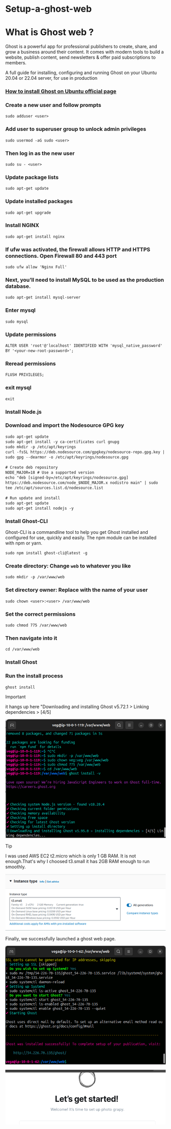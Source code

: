 # Setup-a-ghost-web
# What is Ghost web ?
   Ghost is a powerful app for professional publishers to create, share, and grow a business around their content. It comes with modern tools to build a website, 
publish content, send newsletters &amp; offer paid subscriptions to members.

A full guide for installing, configuring and running Ghost on your Ubuntu 20.04 or 22.04 server, for use in production
### [How to install Ghost on Ubuntu official page](https://ghost.org/docs/install/ubuntu/)

### Create a new user and follow prompts
    sudo adduser <user>
    
### Add user to superuser group to unlock admin privileges
    sudo usermod -aG sudo <user>

### Then log in as the new user
    sudo su - <user>
    
### Update package lists
    sudo apt-get update

### Update installed packages
    sudo apt-get upgrade
    
### Install NGINX
    sudo apt-get install nginx
    
### If ufw was activated, the firewall allows HTTP and HTTPS connections. Open Firewall 80 and 443 port
    sudo ufw allow 'Nginx Full'
    
### Next, you’ll need to install MySQL to be used as the production database.
    sudo apt-get install mysql-server

### Enter mysql
    sudo mysql
### Update permissions
    ALTER USER 'root'@'localhost' IDENTIFIED WITH 'mysql_native_password' BY '<your-new-root-password>';
### Reread permissions
    FLUSH PRIVILEGES;
### exit mysql
    exit
    
### Install Node.js
### Download and import the Nodesource GPG key
    sudo apt-get update
    sudo apt-get install -y ca-certificates curl gnupg
    sudo mkdir -p /etc/apt/keyrings
    curl -fsSL https://deb.nodesource.com/gpgkey/nodesource-repo.gpg.key | sudo gpg --dearmor -o /etc/apt/keyrings/nodesource.gpg
    
    # Create deb repository
    NODE_MAJOR=18 # Use a supported version
    echo "deb [signed-by=/etc/apt/keyrings/nodesource.gpg] https://deb.nodesource.com/node_$NODE_MAJOR.x nodistro main" | sudo tee /etc/apt/sources.list.d/nodesource.list
    
    # Run update and install
    sudo apt-get update
    sudo apt-get install nodejs -y
    
### Install Ghost-CLI
Ghost-CLI is a commandline tool to help you get Ghost installed and configured for use, quickly and easily. The npm module can be installed with npm or yarn.

    sudo npm install ghost-cli@latest -g


### Create directory: Change `web` to whatever you like
    sudo mkdir -p /var/www/web

### Set directory owner: Replace <user> with the name of your user
    sudo chown <user>:<user> /var/www/web

### Set the correct permissions
    sudo chmod 775 /var/www/web

### Then navigate into it
    cd /var/www/web
    
### Install Ghost
### Run the install process
    ghost install
  
> [!IMPORTANT]
>  it hangs up here "Downloading and installing Ghost v5.72.1 > Linking dependencies > [4/5]

![image](1.png)

> [!TIP]
> I was used AWS EC2 t2.micro which is only 1 GB RAM. It is not enough.That's why I choosed t3.small it has 2GB RAM enough to run smoothly.

![image](4.png)

Finally, we successfully launched a ghost web page.

![image](2.png)

![image](5.png)
                     


